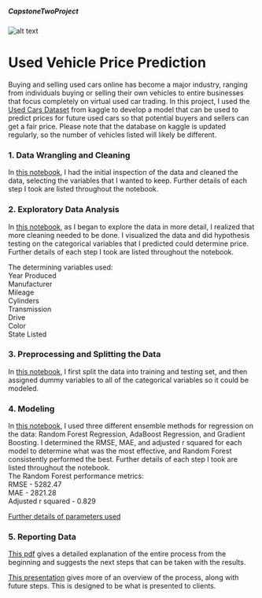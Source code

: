 ##### CapstoneTwoProject
![alt text](https://d18zm77o7qzu1y.cloudfront.net/uploads/files/000/005/469/original/toyota_.jpg?1475163285)
# Used Vehicle Price Prediction

Buying and selling used cars online has become a major industry, ranging from individuals buying or selling their own vehicles to entire businesses that focus completely on virtual used car trading.  In this project, I used the [Used Cars Dataset](https://www.kaggle.com/austinreese/craigslist-carstrucks-data) from kaggle to develop a model that can be used to predict prices for future used cars so that potential buyers and sellers can get a fair price.  Please note that the database on kaggle is updated regularly, so the number of vehicles listed will likely be different.

### 1. Data Wrangling and Cleaning

In [this notebook](https://github.com/dawgtree/CapstoneTwoProject/blob/main/2nd_Capstone_Data_Wrangling.ipynb), I had the initial inspection of the data and cleaned the data, selecting the variables that I wanted to keep.  Further details of each step I took are listed throughout the notebook.

### 2. Exploratory Data Analysis

In [this notebook](https://github.com/dawgtree/CapstoneTwoProject/blob/main/2nd_Capstone_EDA.ipynb), as I began to explore the data in more detail, I realized that more cleaning needed to be done.  I visualized the data and did hypothesis testing on the categorical variables that I predicted could determine price.  Further details of each step I took are listed throughout the notebook.

The determining variables used:\
Year Produced\
Manufacturer\
Mileage\
Cylinders\
Transmission\
Drive\
Color\
State Listed

### 3. Preprocessing and Splitting the Data

In [this notebook](https://github.com/dawgtree/CapstoneTwoProject/blob/main/2nd_Capstone_Preprocessing_Training_Data_Development.ipynb), I first split the data into training and testing set, and then assigned dummy variables to all of the categorical variables so it could be modeled.

### 4. Modeling

In [this notebook](https://github.com/dawgtree/CapstoneTwoProject/blob/main/2nd_Capstone_Modeling.ipynb), I used three different ensemble methods for regression on the data: Random Forest Regression, AdaBoost Regression, and Gradient Boosting.  I determined the RMSE, MAE, and adjusted r squared for each model to determine what was the most effective, and Random Forest consistently performed the best. Further details of each step I took are listed throughout the notebook.\
The Random Forest performance metrics:\
RMSE - 5282.47\
MAE - 2821.28\
Adjusted r squared - 0.829

[Further details of parameters used](https://github.com/dawgtree/CapstoneTwoProject/blob/main/Model%20Metrics.txt)

### 5. Reporting Data
[This pdf](https://github.com/dawgtree/CapstoneTwoProject/blob/main/Capstone%20Two%20Final%20Report.pdf) gives a detailed explanation of the entire process from the beginning and suggests the next steps that can be taken with the results.

[This presentation](https://github.com/dawgtree/CapstoneTwoProject/blob/main/2nd_Capstone_Final_Presentation.pdf) gives more of an overview of the process, along with future steps.  This is designed to be what is presented to clients.
